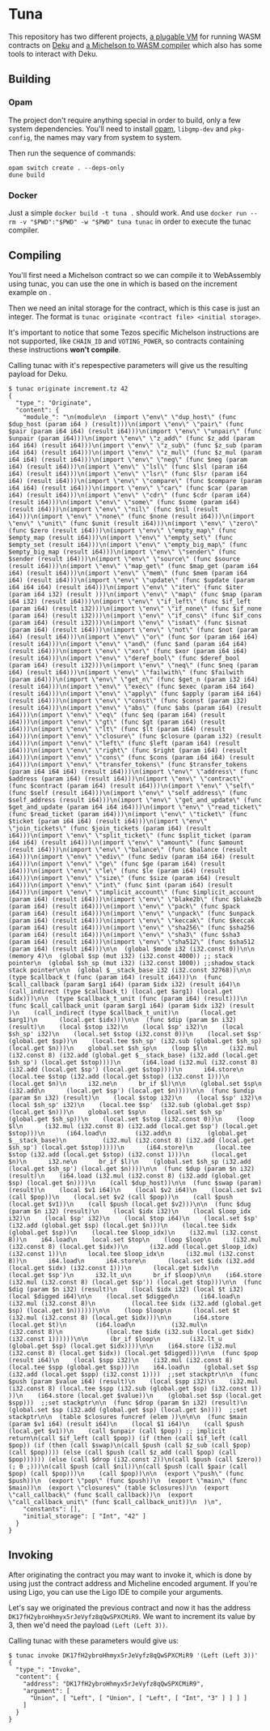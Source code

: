 # Tuna

This repository has two different projects, [a plugable VM](./crates/vm_library/) for running WASM contracts on [Deku](https://github.com/marigold-dev) and [a Michelson to WASM compiler](./packages/tunac/) which also has some tools to interact with Deku.

## Building

### Opam

The project don't require anything special in order to build, only a few system dependencies. You'll need to install [opam](https://opam.ocaml.org/doc/Install.html), `libgmp-dev` and `pkg-config`, the names may vary from system to system.

Then run the sequence of commands:

```
opam switch create . --deps-only
dune build
```

### Docker

Just a simple `docker build -t tuna .` should work. And use `docker run --rm -v "$PWD":"$PWD" -w "$PWD" tuna tunac` in order to execute the tunac compiler.

## Compiling

You'll first need a Michelson contract so we can compile it to WebAssembly using tunac, you can use the one in [](./packages/tunac/tests/increment.tz) which is based on the increment example on [](https://ide.ligolang.com).

Then we need an inital storage for the contract, which is this case is just an integer. The format is `tunac originate <contract file> <initial storage>`.

It's important to notice that some Tezos specific Michelson instructions are not supported, like `CHAIN_ID` and `VOTING_POWER`, so contracts containing these instructions **won't compile**.

Calling tunac with it's repespective parameters will give us the resulting payload for Deku.

```
$ tunac originate increment.tz 42
{
  "type_": "Originate",
  "content": {
    "module_": "\n(module\n  (import \"env\" \"dup_host\" (func $dup_host (param i64 ) (result)))\n(import \"env\" \"pair\" (func $pair (param i64 i64) (result i64)))\n(import \"env\" \"unpair\" (func $unpair (param i64)))\n(import \"env\" \"z_add\" (func $z_add (param i64 i64) (result i64)))\n(import \"env\" \"z_sub\" (func $z_sub (param i64 i64) (result i64)))\n(import \"env\" \"z_mul\" (func $z_mul (param i64 i64) (result i64)))\n(import \"env\" \"neg\" (func $neg (param i64) (result i64)))\n(import \"env\" \"lsl\" (func $lsl (param i64 i64) (result i64)))\n(import \"env\" \"lsr\" (func $lsr (param i64 i64) (result i64)))\n(import \"env\" \"compare\" (func $compare (param i64 i64) (result i64)))\n(import \"env\" \"car\" (func $car (param i64) (result i64)))\n(import \"env\" \"cdr\" (func $cdr (param i64) (result i64)))\n(import \"env\" \"some\" (func $some (param i64) (result i64)))\n(import \"env\" \"nil\" (func $nil (result i64)))\n(import \"env\" \"none\" (func $none (result i64)))\n(import \"env\" \"unit\" (func $unit (result i64)))\n(import \"env\" \"zero\" (func $zero (result i64)))\n(import \"env\" \"empty_map\" (func $empty_map (result i64)))\n(import \"env\" \"empty_set\" (func $empty_set (result i64)))\n(import \"env\" \"empty_big_map\" (func $empty_big_map (result i64)))\n(import \"env\" \"sender\" (func $sender (result i64)))\n(import \"env\" \"source\" (func $source (result i64)))\n(import \"env\" \"map_get\" (func $map_get (param i64 i64) (result i64)))\n(import \"env\" \"mem\" (func $mem (param i64 i64) (result i64)))\n(import \"env\" \"update\" (func $update (param i64 i64 i64) (result i64)))\n(import \"env\" \"iter\" (func $iter (param i64 i32) (result )))\n(import \"env\" \"map\" (func $map (param i64 i32) (result i64)))\n(import \"env\" \"if_left\" (func $if_left (param i64) (result i32)))\n(import \"env\" \"if_none\" (func $if_none (param i64) (result i32)))\n(import \"env\" \"if_cons\" (func $if_cons (param i64) (result i32)))\n(import \"env\" \"isnat\" (func $isnat (param i64) (result i64)))\n(import \"env\" \"not\" (func $not (param i64) (result i64)))\n(import \"env\" \"or\" (func $or (param i64 i64) (result i64)))\n(import \"env\" \"and\" (func $and (param i64 i64) (result i64)))\n(import \"env\" \"xor\" (func $xor (param i64 i64) (result i64)))\n(import \"env\" \"deref_bool\" (func $deref_bool (param i64) (result i32)))\n(import \"env\" \"neq\" (func $neq (param i64) (result i64)))\n(import \"env\" \"failwith\" (func $failwith (param i64)))\n(import \"env\" \"get_n\" (func $get_n (param i32 i64) (result i64)))\n(import \"env\" \"exec\" (func $exec (param i64 i64) (result i64)))\n(import \"env\" \"apply\" (func $apply (param i64 i64) (result i64)))\n(import \"env\" \"const\" (func $const (param i32) (result i64)))\n(import \"env\" \"abs\" (func $abs (param i64) (result i64)))\n(import \"env\" \"eq\" (func $eq (param i64) (result i64)))\n(import \"env\" \"gt\" (func $gt (param i64) (result i64)))\n(import \"env\" \"lt\" (func $lt (param i64) (result i64)))\n(import \"env\" \"closure\" (func $closure (param i32) (result i64)))\n(import \"env\" \"left\" (func $left (param i64) (result i64)))\n(import \"env\" \"right\" (func $right (param i64) (result i64)))\n(import \"env\" \"cons\" (func $cons (param i64 i64) (result i64)))\n(import \"env\" \"transfer_tokens\" (func $transfer_tokens (param i64 i64 i64) (result i64)))\n(import \"env\" \"address\" (func $address (param i64) (result i64)))\n(import \"env\" \"contract\" (func $contract (param i64) (result i64)))\n(import \"env\" \"self\" (func $self (result i64)))\n(import \"env\" \"self_address\" (func $self_address (result i64)))\n(import \"env\" \"get_and_update\" (func $get_and_update (param i64 i64 i64)))\n(import \"env\" \"read_ticket\" (func $read_ticket (param i64)))\n(import \"env\" \"ticket\" (func $ticket (param i64 i64) (result i64)))\n(import \"env\" \"join_tickets\" (func $join_tickets (param i64) (result i64)))\n(import \"env\" \"split_ticket\" (func $split_ticket (param i64 i64) (result i64)))\n(import \"env\" \"amount\" (func $amount (result i64)))\n(import \"env\" \"balance\" (func $balance (result i64)))\n(import \"env\" \"ediv\" (func $ediv (param i64 i64) (result i64)))\n(import \"env\" \"ge\" (func $ge (param i64) (result i64)))\n(import \"env\" \"le\" (func $le (param i64) (result i64)))\n(import \"env\" \"size\" (func $size (param i64) (result i64)))\n(import \"env\" \"int\" (func $int (param i64) (result i64)))\n(import \"env\" \"implicit_account\" (func $implicit_account (param i64) (result i64)))\n(import \"env\" \"blake2b\" (func $blake2b (param i64) (result i64)))\n(import \"env\" \"pack\" (func $pack (param i64) (result i64)))\n(import \"env\" \"unpack\" (func $unpack (param i64) (result i64)))\n(import \"env\" \"keccak\" (func $keccak (param i64) (result i64)))\n(import \"env\" \"sha256\" (func $sha256 (param i64) (result i64)))\n(import \"env\" \"sha3\" (func $sha3 (param i64) (result i64)))\n(import \"env\" \"sha512\" (func $sha512 (param i64) (result i64)))\n\n  (global $mode i32 (i32.const 0))\n\n  (memory 4)\n  (global $sp (mut i32) (i32.const 4000)) ;; stack pointer\n  (global $sh_sp (mut i32) (i32.const 1000)) ;;shadow_stack stack pointer\n\n  (global $__stack_base i32 (i32.const 32768))\n\n  (type $callback_t (func (param i64) (result i64)))\n  (func $call_callback (param $arg1 i64) (param $idx i32) (result i64)\n    (call_indirect (type $callback_t) (local.get $arg1) (local.get $idx)))\n\n  (type $callback_t_unit (func (param i64) (result)))\n  (func $call_callback_unit (param $arg1 i64) (param $idx i32) (result )\n    (call_indirect (type $callback_t_unit)\n      (local.get $arg1)\n      (local.get $idx)))\n\n  (func $dip (param $n i32) (result)\n    (local $stop i32)\n    (local $sp' i32)\n    (local $sh_sp' i32)\n    (local.set $stop (i32.const 0))\n    (local.set $sp'  (global.get $sp))\n    (local.tee $sh_sp' (i32.sub (global.get $sh_sp) (local.get $n)))\n    global.set $sh_sp\n    (loop $l\n      (i32.mul (i32.const 8) (i32.add (global.get $__stack_base) (i32.add (local.get $sh_sp') (local.get $stop))))\n      (i64.load (i32.mul (i32.const 8) (i32.add (local.get $sp') (local.get $stop))))\n      i64.store\n      (local.tee $stop (i32.add (local.get $stop) (i32.const 1)))\n      (local.get $n)\n      i32.ne\n      br_if $l)\n\n    (global.set $sp\n    (i32.add\n      (local.get $sp') (local.get $n))))\n\n  (func $undip (param $n i32) (result)\n    (local $stop i32)\n    (local $sp' i32)\n    (local $sh_sp' i32)\n    (local.tee $sp'  (i32.sub (global.get $sp) (local.get $n)))\n    global.set $sp\n    (local.set $sh_sp' (global.get $sh_sp))\n    (local.set $stop (i32.const 0))\n    (loop $l\n      (i32.mul (i32.const 8) (i32.add (local.get $sp') (local.get $stop)))\n      (i64.load\n        (i32.add\n          (global.get $__stack_base)\n          (i32.mul (i32.const 8) (i32.add (local.get $sh_sp') (local.get $stop)))))\n      (i64.store)\n      (local.tee $stop (i32.add (local.get $stop) (i32.const 1)))\n      (local.get $n)\n      i32.ne\n      br_if $l)\n    (global.set $sh_sp (i32.add (local.get $sh_sp') (local.get $n))))\n\n  (func $dup (param $n i32) (result)\n    (i64.load (i32.mul (i32.const 8) (i32.add (global.get $sp) (local.get $n))))\n    (call $dup_host))\n\n  (func $swap (param) (result)\n    (local $v1 i64)\n    (local $v2 i64)\n    (local.set $v1 (call $pop))\n    (local.set $v2 (call $pop))\n    (call $push (local.get $v1))\n    (call $push (local.get $v2)))\n\n  (func $dug (param $n i32) (result)\n    (local $idx i32)\n    (local $loop_idx i32)\n    (local $sp' i32)\n    (local $top i64)\n    (local.set $sp' (i32.add (global.get $sp) (local.get $n)))\n    (local.tee $idx (global.get $sp))\n    (local.tee $loop_idx)\n    (i32.mul (i32.const 8))\n    i64.load\n    local.set $top\n    (loop $loop\n      (i32.mul (i32.const 8) (local.get $idx))\n      (i32.add (local.get $loop_idx) (i32.const 1))\n      local.tee $loop_idx\n      (i32.mul (i32.const 8))\n      i64.load\n      i64.store\n      (local.set $idx (i32.add (local.get $idx) (i32.const 1)))\n      (local.get $idx)\n      (local.get $sp')\n      i32.lt_u\n      br_if $loop)\n\n    (i64.store (i32.mul (i32.const 8) (local.get $sp')) (local.get $top)))\n\n  (func $dig (param $n i32) (result)\n    (local $idx i32) (local $t i32) (local $digged i64)\n\n    (local.set $digged\n      (i64.load\n        (i32.mul (i32.const 8)\n          (local.tee $idx (i32.add (global.get $sp) (local.get $n))))))\n\n    (loop $loop\n      (local.set $t (i32.mul (i32.const 8) (local.get $idx)))\n\n      (i64.store (local.get $t)\n        (i64.load\n          (i32.mul\n            (i32.const 8)\n            (local.tee $idx (i32.sub (local.get $idx) (i32.const 1))))))\n\n      (br_if $loop\n        (i32.lt_u (global.get $sp) (local.get $idx))))\n\n    (i64.store (i32.mul (i32.const 8) (local.get $idx)) (local.get $digged)))\n\n  (func $pop (result i64)\n    (local $spp i32)\n    (i32.mul (i32.const 8) (local.tee $spp (global.get $sp)))\n    i64.load\n    (global.set $sp (i32.add (local.get $spp) (i32.const 1))))  ;;set stackptr\n\n  (func $push (param $value i64) (result)\n    (local $spp i32)\n    (i32.mul (i32.const 8) (local.tee $spp (i32.sub (global.get $sp) (i32.const 1)) ))\n    (i64.store (local.get $value))\n    (global.set $sp (local.get $spp)))  ;;set stackptr\n\n  (func $drop (param $n i32) (result)\n    (global.set $sp (i32.add (global.get $sp) (local.get $n))))  ;;set stackptr\n\n  (table $closures funcref (elem ))\n\n\n  (func $main (param $v1 i64) (result i64)\n    (local $1 i64)\n    (call $push (local.get $v1))\n    (call $unpair (call $pop)) ;; implicit return\n(call $if_left (call $pop)) (if (then (call $if_left (call $pop)) (if (then (call $swap)\n(call $push (call $z_sub (call $pop) (call $pop)))) (else (call $push (call $z_add (call $pop) (call $pop)))))) (else (call $drop (i32.const 2))\n(call $push (call $zero)) (; 0 ;)))\n(call $push (call $nil))\n(call $push (call $pair (call $pop) (call $pop)))\n    (call $pop))\n\n  (export \"push\" (func $push))\n  (export \"pop\" (func $push))\n  (export \"main\" (func $main))\n  (export \"closures\" (table $closures))\n  (export \"call_callback\" (func $call_callback))\n  (export \"call_callback_unit\" (func $call_callback_unit))\n  )\n",
    "constants": [],
    "initial_storage": [ "Int", "42" ]
  }
}
```

## Invoking

After originating the contract you may want to invoke it, which is done by using just the contract address and Micheline encoded argument. If you're using Ligo, you can use the Ligo IDE to compile your arguments.

Let's say we originated the previous contract and now it has the address `DK17fH2ybroHhmyx5rJeVyfz8qQwSPXCMiR9`. We want to increment its value by 3, then we'd need the payload `(Left (Left 3))`.

Calling tunac with these parameters would give us:

```
$ tunac invoke DK17fH2ybroHhmyx5rJeVyfz8qQwSPXCMiR9 '(Left (Left 3))'
{
  "type_": "Invoke",
  "content": {
    "address": "DK17fH2ybroHhmyx5rJeVyfz8qQwSPXCMiR9",
    "argument": [
      "Union", [ "Left", [ "Union", [ "Left", [ "Int", "3" ] ] ] ]
    ]
  }
}
```
